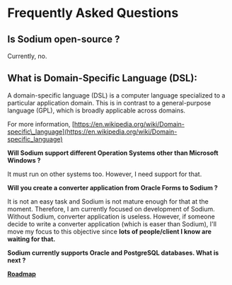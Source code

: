 # Frequently Asked Questions

##  **Is Sodium open-source ?** <a id="is-sodium-open-source"></a>

Currently, no.

##  **What is Domain-Specific Language \(DSL\):** <a id="what-is-domain-specific-language-dsl"></a>

A domain-specific language \(DSL\) is a computer language specialized to a particular application domain. This is in contrast to a general-purpose language \(GPL\), which is broadly applicable across domains.

For more information, [https://en.wikipedia.org/wiki/Domain-specific\_language](https://en.wikipedia.org/wiki/Domain-specific_language)​

**Will Sodium support different Operation Systems other than Microsoft Windows ?**

It must run on other systems too. However, I need support for that.

**Will you create a converter application from Oracle Forms to Sodium ?**

It is not an easy task and Sodium is not mature enough for that at the moment. Therefore, I am currently focused on development of Sodium. Without Sodium, converter application is useless. However, if someone decide to write a converter application \(which is easer than Sodium\), I'll move my focus to this objective since **lots of people/client I know are waiting for that.**

**Sodium currently supports Oracle and PostgreSQL databases. What is next ?**

**​**[**Roadmap**](https://sodium.gitbook.io/sodium/roadmap)**​**


